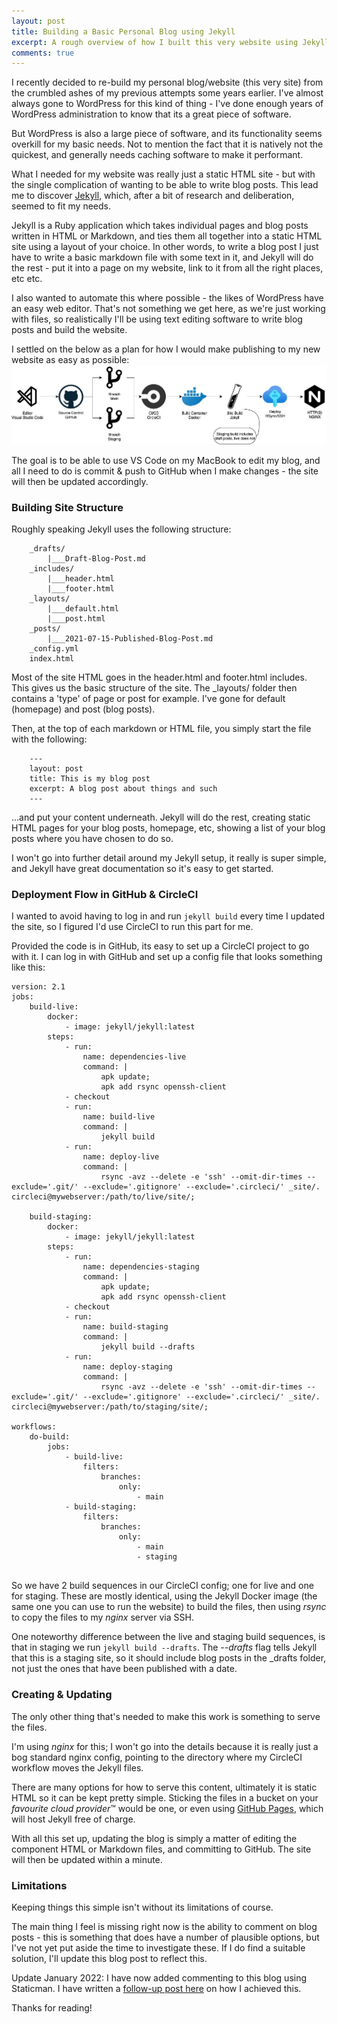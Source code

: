 ```yaml
---
layout: post
title: Building a Basic Personal Blog using Jekyll
excerpt: A rough overview of how I built this very website using Jekyll, Bootstrap, Nginx & CircleCI
comments: true
---
```


I recently decided to re-build my personal blog/website (this very site) from the crumbled ashes of my previous attempts some years earlier. I've almost always gone to WordPress for this kind of thing - I've done enough years of WordPress administration to know that its a great piece of software.

But WordPress is also a large piece of software, and its functionality seems overkill for my basic needs. Not to mention the fact that it is natively not the quickest, and generally needs caching software to make it performant.

What I needed for my website was really just a static HTML site - but with the single complication of wanting to be able to write blog posts.
This lead me to discover [Jekyll](https://jekyllrb.com/), which, after a bit of research and deliberation, seemed to fit my needs.

Jekyll is a Ruby application which takes individual pages and blog posts written in HTML or Markdown, and ties them all together into a static HTML site using a layout of your choice.
In other words, to write a blog post I just have to write a basic markdown file with some text in it, and Jekyll will do the rest - put it into a page on my website, link to it from all the right places, etc etc.

I also wanted to automate this where possible - the likes of WordPress have an easy web editor. That's not something we get here, as we're just working with files, so realistically I'll be using text editing software to write blog posts and build the website.

I settled on the below as a plan for how I would make publishing to my new website as easy as possible:
<img src="/img/blog/site-diagram.jpg" alt="Diagram of deployment flow for this website" class="post-img">

The goal is to be able to use VS Code on my MacBook to edit my blog, and all I need to do is commit & push to GitHub when I make changes - the site will then be updated accordingly.

### Building Site Structure
Roughly speaking Jekyll uses the following structure:
```
    _drafts/
        |___Draft-Blog-Post.md
    _includes/
        |___header.html
        |___footer.html
    _layouts/
        |___default.html
        |___post.html
    _posts/
        |___2021-07-15-Published-Blog-Post.md
    _config.yml
    index.html
```

Most of the site HTML goes in the header.html and footer.html includes. This gives us the basic structure of the site.
The _layouts/ folder then contains a 'type' of page or post for example. I've gone for default (homepage) and post (blog posts).

Then, at the top of each markdown or HTML file, you simply start the file with the following:
```
    ---
    layout: post
    title: This is my blog post
    excerpt: A blog post about things and such
    ---
```
...and put your content underneath. Jekyll will do the rest, creating static HTML pages for your blog posts, homepage, etc, showing a list of your blog posts where you have chosen to do so.

I won't go into further detail around my Jekyll setup, it really is super simple, and Jekyll have great documentation so it's easy to get started. 

### Deployment Flow in GitHub & CircleCI
I wanted to avoid having to log in and run ```jekyll build``` every time I updated the site, so I figured I'd use CircleCI to run this part for me.

Provided the code is in GitHub, its easy to set up a CircleCI project to go with it. I can log in with GitHub and set up a config file that looks something like this:
```
version: 2.1
jobs:
    build-live:
        docker:
            - image: jekyll/jekyll:latest
        steps:
            - run:
                name: dependencies-live
                command: |
                    apk update;
                    apk add rsync openssh-client
            - checkout
            - run:
                name: build-live
                command: |
                    jekyll build
            - run:
                name: deploy-live
                command: |
                    rsync -avz --delete -e 'ssh' --omit-dir-times --exclude='.git/' --exclude='.gitignore' --exclude='.circleci/' _site/. circleci@mywebserver:/path/to/live/site/;

    build-staging:
        docker:
            - image: jekyll/jekyll:latest
        steps:
            - run:
                name: dependencies-staging
                command: |
                    apk update;
                    apk add rsync openssh-client
            - checkout
            - run:
                name: build-staging
                command: |
                    jekyll build --drafts
            - run:
                name: deploy-staging
                command: |
                    rsync -avz --delete -e 'ssh' --omit-dir-times --exclude='.git/' --exclude='.gitignore' --exclude='.circleci/' _site/. circleci@mywebserver:/path/to/staging/site/;

workflows:
    do-build:
        jobs:
            - build-live:
                filters:
                    branches:
                        only: 
                            - main
            - build-staging:
                filters:
                    branches:
                        only:
                            - main
                            - staging


```

So we have 2 build sequences in our CircleCI config; one for live and one for staging.
These are mostly identical, using the Jekyll Docker image (the same one you can use to run the website) to build the files, then using *rsync* to copy the files to my *nginx* server via SSH.

One noteworthy difference between the live and staging build sequences, is that in staging we run ```jekyll build --drafts```. The *--drafts* flag tells Jekyll that this is a staging site, so it should include blog posts in the _drafts folder, not just the ones that have been published with a date.

### Creating & Updating
The only other thing that's needed to make this work is something to serve the files.

I'm using *nginx* for this; I won't go into the details because it is really just a bog standard nginx config, pointing to the directory where my CircleCI workflow moves the Jekyll files.

There are many options for how to serve this content, ultimately it is static HTML so it can be kept pretty simple. Sticking the files in a bucket on your *favourite cloud provider*™ would be one, or even using [GitHub Pages](https://pages.github.com/), which will host Jekyll free of charge.

With all this set up, updating the blog is simply a matter of editing the component HTML or Markdown files, and committing to GitHub. The site will then be updated within a minute.

### Limitations
Keeping things this simple isn't without its limitations of course.

The main thing I feel is missing right now is the ability to comment on blog posts - this is something that does have a number of plausible options, but I've not yet put aside the time to investigate these. If I do find a suitable solution, I'll update this blog post to reflect this.

Update January 2022: I have now added commenting to this blog using Staticman. I have written a [follow-up post here](https://www.henrycole.uk/2022/01/09/Adding-Comment-Functionality-to-My-Static-Jekyll-Blog-Using-Staticman.html) on how I achieved this.

Thanks for reading!

